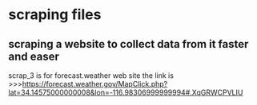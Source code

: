 # scraping files
## scraping a website to collect data from it faster and easer
scrap_3 is for forecast.weather web site the link is >>>https://forecast.weather.gov/MapClick.php?lat=34.14575000000008&lon=-116.98306999999994#.XqGRWCPVLIU
